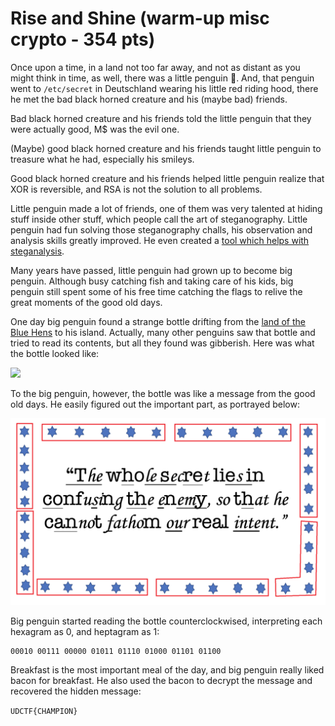 # Rise and Shine (warm-up misc crypto - 354 pts)

Once upon a time, in a land not too far away, and not as distant as you might think in time, as well, there was a little penguin 🐧. And, that penguin went to `/etc/secret` in Deutschland wearing his little red riding hood, there he met the bad black horned creature and his (maybe bad) friends.

Bad black horned creature and his friends told the little penguin that they were actually good, M$ was the evil one.

(Maybe) good black horned creature and his friends taught little penguin to treasure what he had, especially his smileys.

Good black horned creature and his friends helped little penguin realize that XOR is reversible, and RSA is not the solution to all problems.

Little penguin made a lot of friends, one of them was very talented at hiding stuff inside other stuff, which people call the art of steganography. Little penguin had fun solving those steganography challs, his observation and analysis skills greatly improved. He even created a [tool which helps with steganalysis](https://github.com/quangntenemy/Steganabara).

Many years have passed, little penguin had grown up to become big penguin. Although busy catching fish and taking care of his kids, big penguin still spent some of his free time catching the flags to relive the great moments of the good old days.

One day big penguin found a strange bottle drifting from the [land of the Blue Hens](https://ctftime.org/event/1298) to his island. Actually, many other penguins saw that bottle and tried to read its contents, but all they found was gibberish. Here was what the bottle looked like:

<img src="Rise-and-Shine/breakfast.png" width="589" />

To the big penguin, however, the bottle was like a message from the good old days. He easily figured out the important part, as portrayed below:

<img src="Rise-and-Shine/breakfast-bacon.png" width="589" />

Big penguin started reading the bottle counterclockwised, interpreting each hexagram as 0, and heptagram as 1:

```
00010 00111 00000 01011 01110 01000 01101 01100
```

Breakfast is the most important meal of the day, and big penguin really liked bacon for breakfast. He also used the bacon to decrypt the message and recovered the hidden message:

`UDCTF{CHAMPION}`
